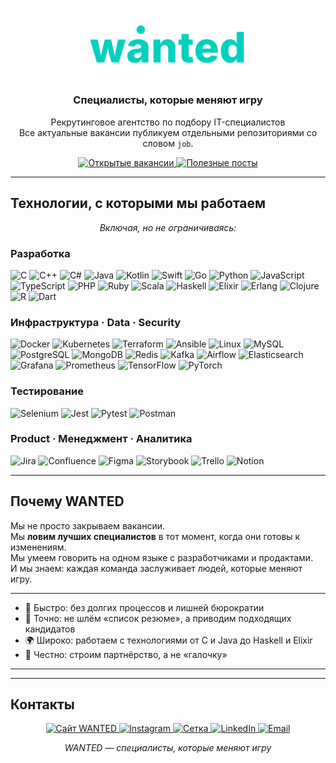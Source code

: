 <p align="center">
  <img src="./wanted.svg" alt="wanted logo" width="480" />
</p>

<h3 align="center">Специалисты, которые меняют игру</h3>
<p align="center">
  Рекрутинговое агентство по подбору IT-специалистов<br/>
  Все актуальные вакансии публикуем отдельными репозиториями со словом <code>job</code>.
</p>

<p align="center">
  <a href="https://github.com/GuitarEmo?tab=repositories&q=job">
    <img
      src="https://img.shields.io/badge/💼%20Открытые%20вакансии-job%20repos-00D0BF?style=for-the-badge&logo=github&logoColor=white"
      alt="Открытые вакансии"
    />
  </a>
  <a href="https://github.com/GuitarEmo?tab=repositories&q=post">
    <img
      src="https://img.shields.io/badge/📝%20Полезные%20посты-post%20repos-00D0BF?style=for-the-badge&logo=readthedocs&logoColor=white"
      alt="Полезные посты"
    />
  </a>

---

## Технологии, с которыми мы работаем

<p align="center">
  <em>Включая, но не ограничиваясь:</em>
</p>

### Разработка
<p>
  <img src="https://cdn.jsdelivr.net/gh/devicons/devicon/icons/c/c-original.svg" width="28" alt="C"/>
  <img src="https://cdn.jsdelivr.net/gh/devicons/devicon/icons/cplusplus/cplusplus-original.svg" width="28" alt="C++"/>
  <img src="https://cdn.jsdelivr.net/gh/devicons/devicon/icons/csharp/csharp-original.svg" width="28" alt="C#"/>
  <img src="https://cdn.jsdelivr.net/gh/devicons/devicon/icons/java/java-original.svg" width="28" alt="Java"/>
  <img src="https://cdn.jsdelivr.net/gh/devicons/devicon/icons/kotlin/kotlin-original.svg" width="28" alt="Kotlin"/>
  <img src="https://cdn.jsdelivr.net/gh/devicons/devicon/icons/swift/swift-original.svg" width="28" alt="Swift"/>
  <img src="https://cdn.jsdelivr.net/gh/devicons/devicon/icons/go/go-original.svg" width="28" alt="Go"/>
  <img src="https://cdn.jsdelivr.net/gh/devicons/devicon/icons/python/python-original.svg" width="28" alt="Python"/>
  <img src="https://cdn.jsdelivr.net/gh/devicons/devicon/icons/javascript/javascript-original.svg" width="28" alt="JavaScript"/>
  <img src="https://cdn.jsdelivr.net/gh/devicons/devicon/icons/typescript/typescript-original.svg" width="28" alt="TypeScript"/>
  <img src="https://cdn.jsdelivr.net/gh/devicons/devicon/icons/php/php-original.svg" width="28" alt="PHP"/>
  <img src="https://cdn.jsdelivr.net/gh/devicons/devicon/icons/ruby/ruby-original.svg" width="28" alt="Ruby"/>
  <img src="https://cdn.jsdelivr.net/gh/devicons/devicon/icons/scala/scala-original.svg" width="28" alt="Scala"/>
  <img src="https://cdn.jsdelivr.net/gh/devicons/devicon/icons/haskell/haskell-original.svg" width="28" alt="Haskell"/>
  <img src="https://cdn.jsdelivr.net/gh/devicons/devicon/icons/elixir/elixir-original.svg" width="28" alt="Elixir"/>
  <img src="https://cdn.jsdelivr.net/gh/devicons/devicon/icons/erlang/erlang-original.svg" width="28" alt="Erlang"/>
  <img src="https://cdn.jsdelivr.net/gh/devicons/devicon/icons/clojure/clojure-original.svg" width="28" alt="Clojure"/>
  <img src="https://cdn.jsdelivr.net/gh/devicons/devicon/icons/r/r-original.svg" width="28" alt="R"/>
  <img src="https://cdn.jsdelivr.net/gh/devicons/devicon/icons/dart/dart-original.svg" width="28" alt="Dart"/>
</p>

### Инфраструктура · Data · Security
<p>
  <img src="https://cdn.jsdelivr.net/gh/devicons/devicon/icons/docker/docker-original.svg" width="28" alt="Docker"/>
  <img src="https://cdn.jsdelivr.net/gh/devicons/devicon/icons/kubernetes/kubernetes-plain.svg" width="28" alt="Kubernetes"/>
  <img src="https://cdn.jsdelivr.net/gh/devicons/devicon/icons/terraform/terraform-original.svg" width="28" alt="Terraform"/>
  <img src="https://cdn.jsdelivr.net/gh/devicons/devicon/icons/ansible/ansible-original.svg" width="28" alt="Ansible"/>
  <img src="https://cdn.jsdelivr.net/gh/devicons/devicon/icons/linux/linux-original.svg" width="28" alt="Linux"/>
  <img src="https://cdn.jsdelivr.net/gh/devicons/devicon/icons/mysql/mysql-original.svg" width="28" alt="MySQL"/>
  <img src="https://cdn.jsdelivr.net/gh/devicons/devicon/icons/postgresql/postgresql-original.svg" width="28" alt="PostgreSQL"/>
  <img src="https://cdn.jsdelivr.net/gh/devicons/devicon/icons/mongodb/mongodb-original.svg" width="28" alt="MongoDB"/>
  <img src="https://cdn.jsdelivr.net/gh/devicons/devicon/icons/redis/redis-original.svg" width="28" alt="Redis"/>
  <img src="https://cdn.jsdelivr.net/gh/devicons/devicon/icons/apachekafka/apachekafka-original.svg" width="28" alt="Kafka"/>
  <img src="https://cdn.jsdelivr.net/gh/devicons/devicon/icons/apacheairflow/apacheairflow-original.svg" width="28" alt="Airflow"/>
  <img src="https://cdn.jsdelivr.net/gh/devicons/devicon/icons/elasticsearch/elasticsearch-original.svg" width="28" alt="Elasticsearch"/>
  <img src="https://cdn.jsdelivr.net/gh/devicons/devicon/icons/grafana/grafana-original.svg" width="28" alt="Grafana"/>
  <img src="https://cdn.jsdelivr.net/gh/devicons/devicon/icons/prometheus/prometheus-original.svg" width="28" alt="Prometheus"/>
  <img src="https://cdn.jsdelivr.net/gh/devicons/devicon/icons/tensorflow/tensorflow-original.svg" width="28" alt="TensorFlow"/>
  <img src="https://cdn.jsdelivr.net/gh/devicons/devicon/icons/pytorch/pytorch-original.svg" width="28" alt="PyTorch"/>
</p>

### Тестирование
<p>
  <img src="https://cdn.jsdelivr.net/gh/devicons/devicon/icons/selenium/selenium-original.svg" width="28" alt="Selenium"/>
  <img src="https://cdn.jsdelivr.net/gh/devicons/devicon/icons/jest/jest-plain.svg" width="28" alt="Jest"/>
  <img src="https://cdn.jsdelivr.net/gh/devicons/devicon/icons/pytest/pytest-original.svg" width="28" alt="Pytest"/>
  <img src="https://cdn.jsdelivr.net/gh/devicons/devicon/icons/postman/postman-original.svg" width="28" alt="Postman"/>
</p>

### Product · Менеджмент · Аналитика
<p>
  <img src="https://cdn.jsdelivr.net/gh/devicons/devicon/icons/jira/jira-original.svg" width="28" alt="Jira"/>
  <img src="https://cdn.jsdelivr.net/gh/devicons/devicon/icons/confluence/confluence-original.svg" width="28" alt="Confluence"/>
  <img src="https://cdn.jsdelivr.net/gh/devicons/devicon/icons/figma/figma-original.svg" width="28" alt="Figma"/>
  <img src="https://cdn.jsdelivr.net/gh/devicons/devicon/icons/storybook/storybook-original.svg" width="28" alt="Storybook"/>
  <img src="https://cdn.jsdelivr.net/gh/devicons/devicon/icons/trello/trello-plain.svg" width="28" alt="Trello"/>
  <img src="https://cdn.jsdelivr.net/gh/devicons/devicon/icons/notion/notion-original.svg" width="28" alt="Notion"/>
</p>

---

## Почему WANTED

Мы не просто закрываем вакансии.  
Мы **ловим лучших специалистов** в тот момент, когда они готовы к изменениям.  
Мы умеем говорить на одном языке с разработчиками и продактами.  
И мы знаем: каждая команда заслуживает людей, которые меняют игру.  

---

- 🚀 Быстро: без долгих процессов и лишней бюрократии  
- 🎯 Точно: не шлём «список резюме», а приводим подходящих кандидатов  
- 🌍 Широко: работаем с технологиями от C и Java до Haskell и Elixir  
- 🤝 Честно: строим партнёрство, а не «галочку»  

---

---

## Контакты

<p align="center">
  <a href="https://wanted.ooo">
    <img
      src="https://img.shields.io/badge/🌐%20Сайт-wanted.ooo-00D0BF?style=for-the-badge&logo=google-chrome&logoColor=white"
      alt="Сайт WANTED"
    />
  </a>
  <a href="https://instagram.com/wanted.ooo">
    <img
      src="https://img.shields.io/badge/📸%20Instagram-@wanted.ooo-00D0BF?style=for-the-badge&logo=instagram&logoColor=white"
      alt="Instagram"
    />
  </a>
  <a href="https://set.ki/channel/EQ2TjZX">
    <img
      src="https://img.shields.io/badge/🟢%20Сетка-Setka-00D0BF?style=for-the-badge&logo=matrix&logoColor=white"
      alt="Сетка"
    />
  </a>
  <a href="https://www.linkedin.com/company/wanted-recruiting/posts/?feedView=all">
    <img
      src="https://img.shields.io/badge/🔗%20LinkedIn-WANTED-00D0BF?style=for-the-badge&logo=linkedin&logoColor=white"
      alt="LinkedIn"
    />
  </a>
  <a href="mailto:hello@wanted.ooo">
    <img
      src="https://img.shields.io/badge/📩%20Email-hello@wanted.ooo-00D0BF?style=for-the-badge&logo=gmail&logoColor=white"
      alt="Email"
    />
  </a>
</p>

<p align="center">
  <em>WANTED — специалисты, которые меняют игру</em>
</p>
